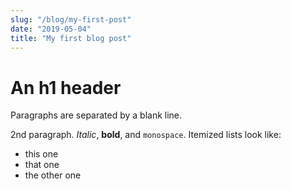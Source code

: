 ```yaml
---
slug: "/blog/my-first-post"
date: "2019-05-04"
title: "My first blog post"
---
```


An h1 header
============

Paragraphs are separated by a blank line.

2nd paragraph. *Italic*, **bold**, and `monospace`. Itemized lists
look like:

  * this one
  * that one
  * the other one